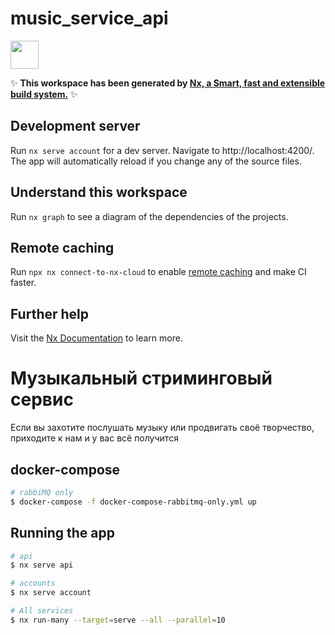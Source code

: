 # music_service_api

<a alt="Nx logo" href="https://nx.dev" target="_blank" rel="noreferrer"><img src="https://raw.githubusercontent.com/nrwl/nx/master/images/nx-logo.png" width="45"></a>

✨ **This workspace has been generated by [Nx, a Smart, fast and extensible build system.](https://nx.dev)** ✨

## Development server

Run `nx serve account` for a dev server. Navigate to http://localhost:4200/. The app will automatically reload if you change any of the source files.

## Understand this workspace

Run `nx graph` to see a diagram of the dependencies of the projects.

## Remote caching

Run `npx nx connect-to-nx-cloud` to enable [remote caching](https://nx.app) and make CI faster.

## Further help

Visit the [Nx Documentation](https://nx.dev) to learn more.

# Музыкальный стриминговый сервис

Если вы захотите послушать музыку или продвигать своё творчество, приходите к нам и у вас всё получится

## docker-compose
```bash
# rabbiMQ only
$ docker-compose -f docker-compose-rabbitmq-only.yml up

```

## Running the app

```bash
# api
$ nx serve api

# accounts
$ nx serve account

# All services
$ nx run-many --target=serve --all --parallel=10
```
